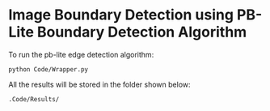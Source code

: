 # Image Boundary Detection using PB-Lite Boundary Detection Algorithm

To run the pb-lite edge detection algorithm:

`python Code/Wrapper.py`

All the results will be stored in the folder shown below:

`.Code/Results/`
